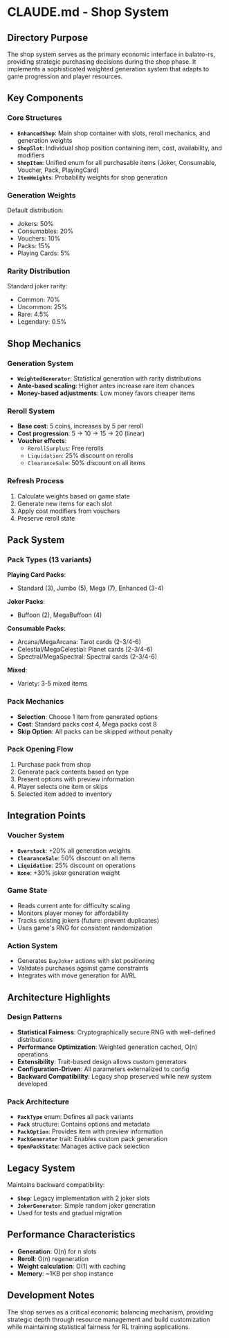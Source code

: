 # CLAUDE.md - Shop System

## Directory Purpose

The shop system serves as the primary economic interface in balatro-rs, providing strategic purchasing decisions during the shop phase. It implements a sophisticated weighted generation system that adapts to game progression and player resources.

## Key Components

### Core Structures
- **`EnhancedShop`**: Main shop container with slots, reroll mechanics, and generation weights
- **`ShopSlot`**: Individual shop position containing item, cost, availability, and modifiers
- **`ShopItem`**: Unified enum for all purchasable items (Joker, Consumable, Voucher, Pack, PlayingCard)
- **`ItemWeights`**: Probability weights for shop generation

### Generation Weights
Default distribution:
- Jokers: 50%
- Consumables: 20%
- Vouchers: 10%
- Packs: 15%
- Playing Cards: 5%

### Rarity Distribution
Standard joker rarity:
- Common: 70%
- Uncommon: 25%
- Rare: 4.5%
- Legendary: 0.5%

## Shop Mechanics

### Generation System
- **`WeightedGenerator`**: Statistical generation with rarity distributions
- **Ante-based scaling**: Higher antes increase rare item chances
- **Money-based adjustments**: Low money favors cheaper items

### Reroll System
- **Base cost**: 5 coins, increases by 5 per reroll
- **Cost progression**: 5 → 10 → 15 → 20 (linear)
- **Voucher effects**:
  - `RerollSurplus`: Free rerolls
  - `Liquidation`: 25% discount on rerolls
  - `ClearanceSale`: 50% discount on all items

### Refresh Process
1. Calculate weights based on game state
2. Generate new items for each slot
3. Apply cost modifiers from vouchers
4. Preserve reroll state

## Pack System

### Pack Types (13 variants)
**Playing Card Packs**:
- Standard (3), Jumbo (5), Mega (7), Enhanced (3-4)

**Joker Packs**:
- Buffoon (2), MegaBuffoon (4)

**Consumable Packs**:
- Arcana/MegaArcana: Tarot cards (2-3/4-6)
- Celestial/MegaCelestial: Planet cards (2-3/4-6)
- Spectral/MegaSpectral: Spectral cards (2-3/4-6)

**Mixed**:
- Variety: 3-5 mixed items

### Pack Mechanics
- **Selection**: Choose 1 item from generated options
- **Cost**: Standard packs cost 4, Mega packs cost 8
- **Skip Option**: All packs can be skipped without penalty

### Pack Opening Flow
1. Purchase pack from shop
2. Generate pack contents based on type
3. Present options with preview information
4. Player selects one item or skips
5. Selected item added to inventory

## Integration Points

### Voucher System
- **`Overstock`**: +20% all generation weights
- **`ClearanceSale`**: 50% discount on all items
- **`Liquidation`**: 25% discount on operations
- **`Hone`**: +30% joker generation weight

### Game State
- Reads current ante for difficulty scaling
- Monitors player money for affordability
- Tracks existing jokers (future: prevent duplicates)
- Uses game's RNG for consistent randomization

### Action System
- Generates `BuyJoker` actions with slot positioning
- Validates purchases against game constraints
- Integrates with move generation for AI/RL

## Architecture Highlights

### Design Patterns
- **Statistical Fairness**: Cryptographically secure RNG with well-defined distributions
- **Performance Optimization**: Weighted generation cached, O(n) operations
- **Extensibility**: Trait-based design allows custom generators
- **Configuration-Driven**: All parameters externalized to config
- **Backward Compatibility**: Legacy shop preserved while new system developed

### Pack Architecture
- **`PackType`** enum: Defines all pack variants
- **`Pack`** structure: Contains options and metadata
- **`PackOption`**: Provides item with preview information
- **`PackGenerator`** trait: Enables custom pack generation
- **`OpenPackState`**: Manages active pack selection

## Legacy System

Maintains backward compatibility:
- **`Shop`**: Legacy implementation with 2 joker slots
- **`JokerGenerator`**: Simple random joker generation
- Used for tests and gradual migration

## Performance Characteristics

- **Generation**: O(n) for n slots
- **Reroll**: O(n) regeneration
- **Weight calculation**: O(1) with caching
- **Memory**: ~1KB per shop instance

## Development Notes

The shop serves as a critical economic balancing mechanism, providing strategic depth through resource management and build customization while maintaining statistical fairness for RL training applications.
